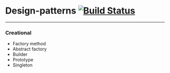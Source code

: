 # Design-patterns [![Build Status](https://travis-ci.com/oshkola/design-patterns.svg?branch=master)](https://travis-ci.com/oshkola/design-patterns)

---

###  Creational
  + Factory method
  + Abstract factory
  + Builder
  + Prototype
  + Singleton
